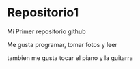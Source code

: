 # Repositorio1

Mi Primer repositorio github

Me gusta programar, tomar fotos y leer  

tambien me gusta tocar el piano y la guitarra
